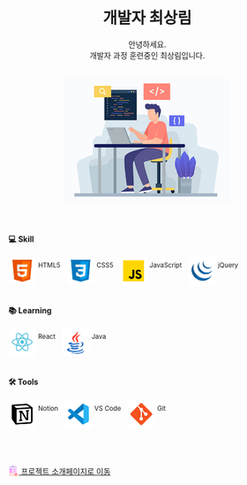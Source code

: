 <div align="center">
  <h1>개발자 최상림</h1>
  <p>안녕하세요.<br />개발자 과정 훈련중인 최상림입니다.</p>
  <br />
  <div>
    <img src="https://raw.githubusercontent.com/rainwell79-web/rainwell79-web/refs/heads/main/images/img_dev.jpg" alt="개발" width="300" />  
  </div>
</div>
<br />
<br />

<h4>💻 Skill</h4>
<div>
  <span>
    <img src="https://raw.githubusercontent.com/rainwell79-web/rainwell79-web/refs/heads/main/images/icon_html5.png" alt="HTML5" width="50" align="middle" />
    <sup>HTML5</sup>
  </span>
  &nbsp;
  <span>
    <img src="https://raw.githubusercontent.com/rainwell79-web/rainwell79-web/refs/heads/main/images/icon_css3.png" alt="CSS3" width="50" align="middle" />
    <sup>CSS5</sup>
  </span>
  &nbsp;
  <span>
    <img src="https://raw.githubusercontent.com/rainwell79-web/rainwell79-web/refs/heads/main/images/icon_js.png" alt="JavaScript" width="50" align="middle" />
    <sup>JavaScript</sup>
  </span>
  &nbsp;
  <span>
    <img src="https://raw.githubusercontent.com/rainwell79-web/rainwell79-web/refs/heads/main/images/icon_jquery.png" alt="jQuery" width="50" align="middle" />
    <sup>jQuery</sup>
  </span>
</div>
<br />
<h4>📚 Learning</h4>
<div>
  <span>
    <img src="https://raw.githubusercontent.com/rainwell79-web/rainwell79-web/refs/heads/main/images/icon_react.png" alt="React" width="50" align="middle" />
    <sup>React</sup>
  </span>
  &nbsp;
  <span>
    <img src="https://raw.githubusercontent.com/rainwell79-web/rainwell79-web/refs/heads/main/images/icon_java.png" alt="Java" width="50" align="middle" />
    <sup>Java</sup>
  </span>
</div>
<br />
<h4>🛠️ Tools</h4>
<div>
  <span>
    <img src="https://raw.githubusercontent.com/rainwell79-web/rainwell79-web/refs/heads/main/images/icon_notion.png" alt="Notion" width="50" align="middle" />
    <sup>Notion</sup>
  </span>
  &nbsp;
  <span>
    <img src="https://raw.githubusercontent.com/rainwell79-web/rainwell79-web/refs/heads/main/images/icon_vscode.png" alt="VS Code" width="50" align="middle" />
    <sup>VS Code</sup>
  </span>
  &nbsp;
  <span>
    <img src="https://raw.githubusercontent.com/rainwell79-web/rainwell79-web/refs/heads/main/images/icon_git.png" alt="Git" width="50" align="middle" />
    <sup>Git</sup>
  </span>
</div>
<br />
<br />
<br />
<br />
<a href="https://rainwell79-web.github.io/rainwell79-web/" target="_blank">
  <img src="https://raw.githubusercontent.com/rainwell79-web/rainwell79-web/refs/heads/main/images/icon_project.png" alt="Git" width="19" align="top" />
  <span>프로젝트 소개페이지로 이동</span>
</a>
